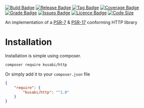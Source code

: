[![Build Badge](https://img.shields.io/circleci/build/gh/kusabi/http/master.svg)](https://img.shields.io/circleci/build/gh/kusabi/http/master.svg)
[![Release Badge](https://img.shields.io/github/release/kusabi/http.svg)](https://img.shields.io/github/release/kusabi/uri.svg)
[![Tag Badge](https://img.shields.io/github/tag/kusabi/http.svg)](https://img.shields.io/github/tag/kusabi/uri.svg)
[![Coverage Badge](https://img.shields.io/codacy/coverage/e99c6afa0d574c1eb6383e0aa1927505.svg)](https://img.shields.io/codacy/grade/e99c6afa0d574c1eb6383e0aa1927505.svg)
[![Grade Badge](https://img.shields.io/codacy/grade/e99c6afa0d574c1eb6383e0aa1927505.svg?label=quality)](https://img.shields.io/codacy/grade/e99c6afa0d574c1eb6383e0aa1927505.svg)
[![Issues Badge](https://img.shields.io/github/issues/kusabi/http.svg)](https://img.shields.io/github/issues/kusabi/uri.svg)
[![Licence Badge](https://img.shields.io/github/license/kusabi/http.svg)](https://img.shields.io/github/license/kusabi/uri.svg)
[![Code Size](https://img.shields.io/github/languages/code-size/kusabi/http.svg?label=size)](https://img.shields.io/github/languages/code-size/kusabi/uri.svg)

An implementation of a [PSR-7](https://www.php-fig.org/psr/psr-7/) & [PSR-17](https://www.php-fig.org/psr/psr-17/) conforming HTTP library

# Installation

Installation is simple using composer.

```bash
composer require kusabi/http
```

Or simply add it to your `composer.json` file

```json
{
    "require": {
        "kusabi/http": "^1.0"
    }
}
```